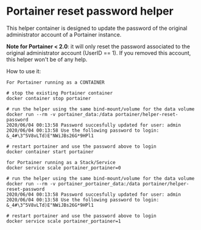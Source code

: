 # Portainer reset password helper

This helper container is designed to update the password of the original administrator account of a Portainer instance.

**Note for Portainer < 2.0**: it will only reset the password associated to the original administrator account (UserID == 1). If you removed this
account, this helper won't be of any help.

How to use it:

```
For Portainer running as a CONTAINER

# stop the existing Portainer container
docker container stop portainer

# run the helper using the same bind-mount/volume for the data volume
docker run --rm -v portainer_data:/data portainer/helper-reset-password
2020/06/04 00:13:58 Password succesfully updated for user: admin
2020/06/04 00:13:58 Use the following password to login: &_4#\3^5V8vLTd)E"NWiJBs26G*9HPl1

# restart portainer and use the password above to login
docker container start portainer

for Portainer running as a Stack/Service
docker service scale portainer_portainer=0

# run the helper using the same bind-mount/volume for the data volume
docker run --rm -v portainer_portainer_data:/data portainer/helper-reset-password
2020/06/04 00:13:58 Password succesfully updated for user: admin
2020/06/04 00:13:58 Use the following password to login: &_4#\3^5V8vLTd)E"NWiJBs26G*9HPl1

# restart portainer and use the password above to login
docker service scale portainer_portainer=1

```


